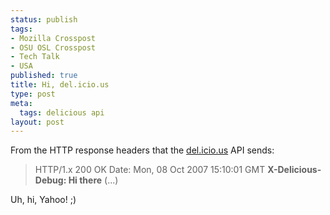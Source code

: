 ```yaml
--- 
status: publish
tags: 
- Mozilla Crosspost
- OSU OSL Crosspost
- Tech Talk
- USA
published: true
title: Hi, del.icio.us
type: post
meta: 
  tags: delicious api
layout: post
---
```

From the HTTP response headers that the <a href="http://del.icio.us">del.icio.us</a> API sends:

<blockquote>HTTP/1.x 200 OK
Date: Mon, 08 Oct 2007 15:10:01 GMT
<strong>X-Delicious-Debug: Hi there</strong>
(...)</blockquote>

Uh, hi, Yahoo! ;)
